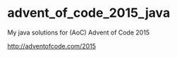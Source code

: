 # advent_of_code_2015_java
My java solutions for (AoC) Advent of Code 2015

http://adventofcode.com/2015